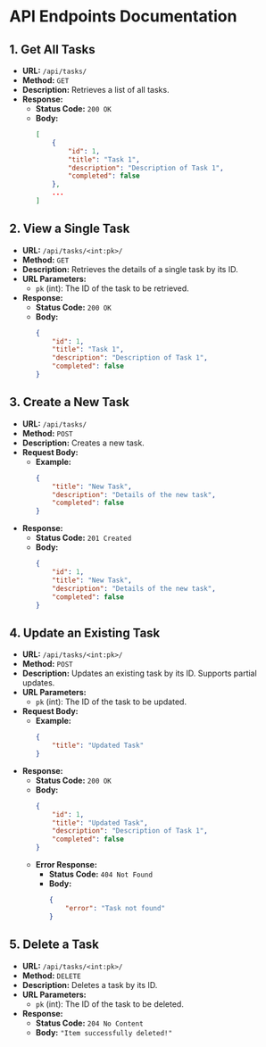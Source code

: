 # API Endpoints Documentation

## 1. Get All Tasks
- **URL:** `/api/tasks/`
- **Method:** `GET`
- **Description:** Retrieves a list of all tasks.
- **Response:**
  - **Status Code:** `200 OK`
  - **Body:**
    ```json
    [
        {
            "id": 1,
            "title": "Task 1",
            "description": "Description of Task 1",
            "completed": false
        },
        ...
    ]
    ```

## 2. View a Single Task
- **URL:** `/api/tasks/<int:pk>/`
- **Method:** `GET`
- **Description:** Retrieves the details of a single task by its ID.
- **URL Parameters:**
  - `pk` (int): The ID of the task to be retrieved.
- **Response:**
  - **Status Code:** `200 OK`
  - **Body:**
    ```json
    {
        "id": 1,
        "title": "Task 1",
        "description": "Description of Task 1",
        "completed": false
    }
    ```
    
## 3. Create a New Task
- **URL:** `/api/tasks/`
- **Method:** `POST`
- **Description:** Creates a new task.
- **Request Body:**
  - **Example:**
    ```json
    {
        "title": "New Task",
        "description": "Details of the new task",
        "completed": false
    }
    ```
- **Response:**
  - **Status Code:** `201 Created`
  - **Body:**
    ```json
    {
        "id": 1,
        "title": "New Task",
        "description": "Details of the new task",
        "completed": false
    }
    ```

## 4. Update an Existing Task
- **URL:** `/api/tasks/<int:pk>/`
- **Method:** `POST`
- **Description:** Updates an existing task by its ID. Supports partial updates.
- **URL Parameters:**
  - `pk` (int): The ID of the task to be updated.
- **Request Body:**
  - **Example:**
    ```json
    {
        "title": "Updated Task"
    }
    ```
- **Response:**
  - **Status Code:** `200 OK`
  - **Body:**
    ```json
    {
        "id": 1,
        "title": "Updated Task",
        "description": "Description of Task 1",
        "completed": false
    }
    ```
  - **Error Response:**
    - **Status Code:** `404 Not Found`
    - **Body:**
      ```json
      {
          "error": "Task not found"
      }
      ```

## 5. Delete a Task
- **URL:** `/api/tasks/<int:pk>/`
- **Method:** `DELETE`
- **Description:** Deletes a task by its ID.
- **URL Parameters:**
  - `pk` (int): The ID of the task to be deleted.
- **Response:**
  - **Status Code:** `204 No Content`
  - **Body:** `"Item successfully deleted!"`

